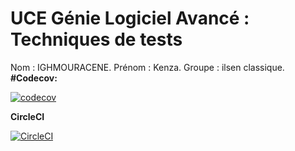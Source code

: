 # UCE Génie Logiciel Avancé : Techniques de tests

Nom : IGHMOURACENE.
Prénom : Kenza.
Groupe : ilsen classique.
**#Codecov:**

[![codecov](https://codecov.io/gh/Kenza-ighmouracene/ceri-m1-techniques-de-test/graph/badge.svg?token=F5FBTAH0JP)](https://codecov.io/gh/Kenza-ighmouracene/ceri-m1-techniques-de-test)

**CircleCI**

[![CircleCI](https://dl.circleci.com/status-badge/img/gh/Kenza-ighmouracene/ceri-m1-techniques-de-test/tree/master.svg?style=svg)](https://dl.circleci.com/status-badge/redirect/gh/Kenza-ighmouracene/ceri-m1-techniques-de-test/tree/master)

